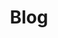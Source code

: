 ---
title: Blog
description: Read here my posts about technology, programming and other subjects.
summary: Read here my posts about technology, programming and other subjects.
layout: "list"
---